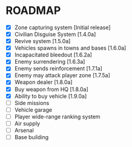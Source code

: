 # ROADMAP
- [x] Zone capturing system [Initial release]
- [x] Civilian Disguise System [1.4.0a]
- [x] Revive system [1.5.0a]
- [x] Vehicles spawns in towns and bases [1.6.0a]
- [x] Incapacitated bleedout [1.6.2a]
- [x] Enemy surrendering [1.6.3a]
- [x] Enemy sends reinforcement [1.7.1a]
- [x] Enemy may attack player zone [1.7.5a]
- [x] Weapon dealer [1.8.0a]
- [x] Buy weapon from HQ [1.8.0a]
- [x] Ability to buy vehicle [1.9.0a]
- [ ] Side missions
- [ ] Vehicle garage
- [ ] Player wide-range ranking system
- [ ] Air supply
- [ ] Arsenal
- [ ] Base building
